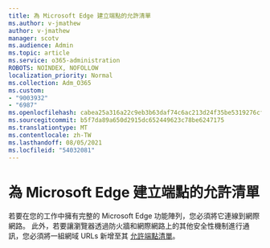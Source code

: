 ```yaml
---
title: 為 Microsoft Edge 建立端點的允許清單
ms.author: v-jmathew
author: v-jmathew
manager: scotv
ms.audience: Admin
ms.topic: article
ms.service: o365-administration
ROBOTS: NOINDEX, NOFOLLOW
localization_priority: Normal
ms.collection: Adm_O365
ms.custom:
- "9003932"
- "6987"
ms.openlocfilehash: cabea25a316a22c9eb3b63daf74c6ac213d24f35be5319276cff641b1d9a27b9
ms.sourcegitcommit: b5f7da89a650d2915dc652449623c78be6247175
ms.translationtype: MT
ms.contentlocale: zh-TW
ms.lasthandoff: 08/05/2021
ms.locfileid: "54032081"
---
```

# <a name="create-an-allow-list-of-endpoints-for-microsoft-edge"></a>為 Microsoft Edge 建立端點的允許清單

若要在您的工作中擁有完整的 Microsoft Edge 功能陣列，您必須將它連線到網際網路。 此外，若要讓瀏覽器透過防火牆和網際網路上的其他安全性機制進行通訊，您必須將一組網域 URLs 新增至其 [允許端點清單](https://go.microsoft.com/fwlink/?linkid=2135054)。
